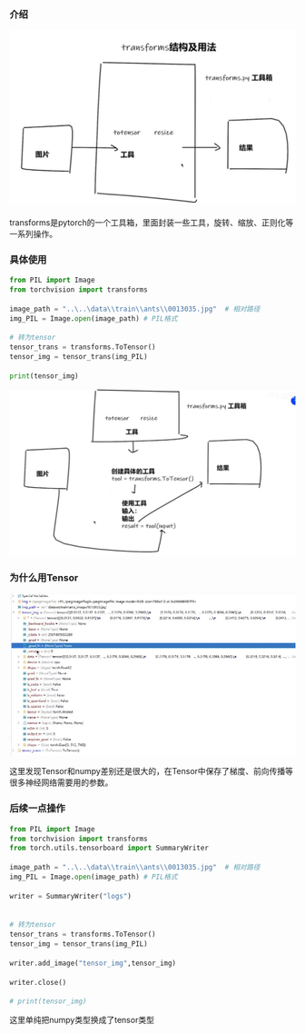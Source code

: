 ### 介绍

![](Pictures/6.jpg)

transforms是pytorch的一个工具箱，里面封装一些工具，旋转、缩放、正则化等一系列操作。

### 具体使用

```python
from PIL import Image
from torchvision import transforms

image_path = "..\..\data\\train\\ants\\0013035.jpg"  # 相对路径
img_PIL = Image.open(image_path) # PIL格式

# 转为tensor
tensor_trans = transforms.ToTensor()
tensor_img = tensor_trans(img_PIL)

print(tensor_img)

```

![](Pictures/7.jpg)

### 为什么用Tensor

![](Pictures/8.jpg)

这里发现Tensor和numpy差别还是很大的，在Tensor中保存了梯度、前向传播等很多神经网络需要用的参数。

### 后续一点操作

```python
from PIL import Image
from torchvision import transforms
from torch.utils.tensorboard import SummaryWriter

image_path = "..\..\data\\train\\ants\\0013035.jpg"  # 相对路径
img_PIL = Image.open(image_path) # PIL格式

writer = SummaryWriter("logs")


# 转为tensor
tensor_trans = transforms.ToTensor()
tensor_img = tensor_trans(img_PIL)

writer.add_image("tensor_img",tensor_img)

writer.close()

# print(tensor_img)
```

这里单纯把numpy类型换成了tensor类型